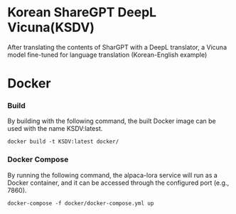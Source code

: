 # Korean ShareGPT DeepL Vicuna(KSDV)
After translating the contents of SharGPT with a DeepL translator, a Vicuna model fine-tuned for language translation (Korean-English example)



# Docker

### Build
By building with the following command, the built Docker image can be used with the name KSDV:latest.
```
docker build -t KSDV:latest docker/
```

### Docker Compose

By running the following command, the alpaca-lora service will run as a Docker container, and it can be accessed through the configured port (e.g., 7860).
```
docker-compose -f docker/docker-compose.yml up
```